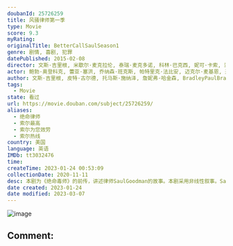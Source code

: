 ```yaml
---
doubanId: 25726259
title: 风骚律师第一季
type: Movie
score: 9.3
myRating: 
originalTitle: BetterCallSaulSeason1
genre: 剧情, 喜剧, 犯罪
datePublished: 2015-02-08
director: 文斯·吉里根, 米歇尔·麦克拉伦, 泰瑞·麦克多诺, 科林·巴克西, 妮可·卡索, 亚当·伯恩斯坦, 拉尔沙·康达基, 托马斯·施纳泽, 皮特·古尔德
actor: 鲍勃·奥登科克, 蕾亚·塞洪, 乔纳森·班克斯, 帕特里克·法比安, 迈克尔·麦基恩, 迈克尔·博夫舍维尔, 丹尼斯·布特斯卡里斯, 埃迪·, 迈克尔·曼多, 朱莉·安·埃默里, 凯瑞·康顿, 巴里·沙巴卡·亨利, 奥米德·阿布塔西, 雷蒙德·克鲁斯, 道林·米西克, 克里·杜瓦尔, 梅尔·罗德里格斯, 维森特·拉雷斯卡, 凯文·韦斯曼, 莱恩·加里逊, 史蒂文·奥格, 艾米·戴维森, 吉利安·阿美娜特, 乔希·法德姆, 达恩·刘易斯, 布兰登·巴恩斯, undefined, 杰里米萨默斯, 戴维·马特, 马蒂·林赛, undefined, 哈维尔·格拉杰达, 马克·普罗克施, undefined
author: 文斯·吉里根, 皮特·古尔德, 托马斯·施纳泽, 詹妮弗·哈金森, BradleyPaulBradleyPaul, 戈登·史密斯
tags:
  - Movie
state: 看过
url: https://movie.douban.com/subject/25726259/
aliases:
  - 绝命律师
  - 索尔最高
  - 索尔为您效劳
  - 索尔热线
country: 美国
language: 英语
IMDb: tt3032476
time: 
createTime: 2023-01-24 00:53:09
collectionDate: 2020-11-11
desc: 本剧为《绝命毒师》的前传，讲述律师SaulGoodman的故事。本剧采用非线性叙事。SaulGoodman初次登场时并不叫SaulGoodman，他的名字叫JimmyMcGill，当时只是一个...
date created: 2023-01-24
date modified: 2023-03-07
---
```


![image](p2218944919.jpg)

Comment:
---

